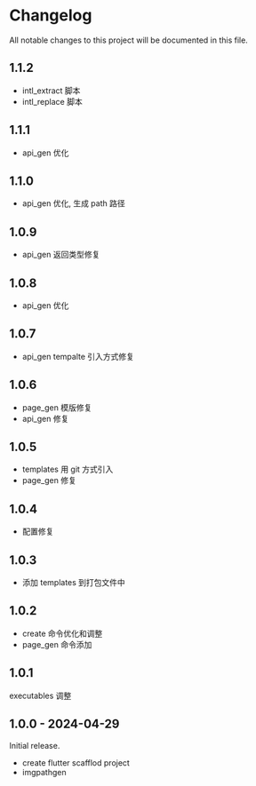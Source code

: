# Changelog

All notable changes to this project will be documented in this file.

## 1.1.2

- intl_extract 脚本
- intl_replace 脚本

## 1.1.1

- api_gen 优化

## 1.1.0

- api_gen 优化, 生成 path 路径

## 1.0.9

- api_gen 返回类型修复

## 1.0.8

- api_gen 优化

## 1.0.7

- api_gen tempalte 引入方式修复

## 1.0.6

- page_gen 模版修复
- api_gen 修复

## 1.0.5

- templates 用 git 方式引入
- page_gen 修复

## 1.0.4

- 配置修复

## 1.0.3

- 添加 templates 到打包文件中

## 1.0.2

- create 命令优化和调整
- page_gen 命令添加

## 1.0.1

executables 调整

## 1.0.0 - 2024-04-29

Initial release.

- create flutter scafflod project
- imgpathgen
